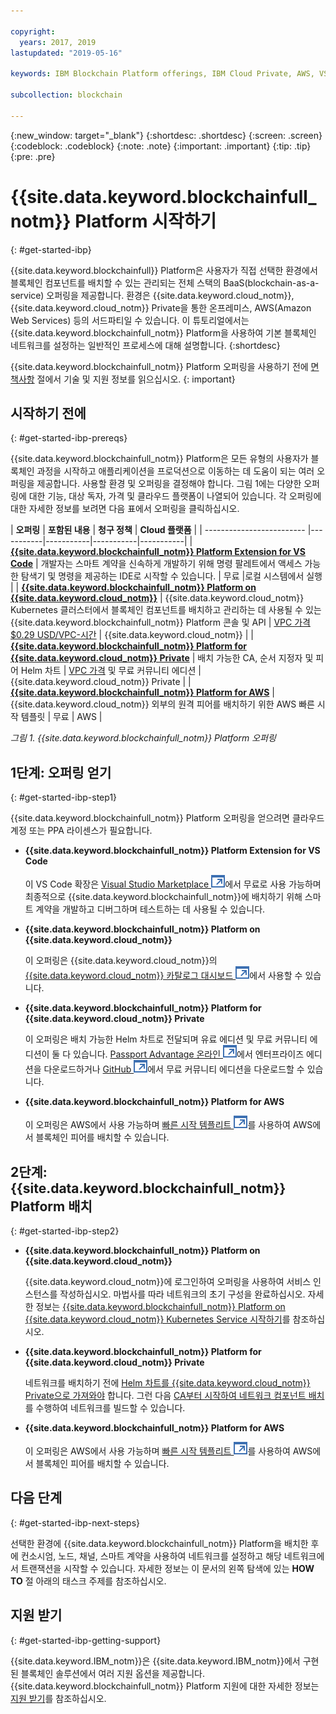 ```yaml
---

copyright:
  years: 2017, 2019
lastupdated: "2019-05-16"

keywords: IBM Blockchain Platform offerings, IBM Cloud Private, AWS, VS code extension, IBM Cloud

subcollection: blockchain

---
```


{:new_window: target="_blank"}
{:shortdesc: .shortdesc}
{:screen: .screen}
{:codeblock: .codeblock}
{:note: .note}
{:important: .important}
{:tip: .tip}
{:pre: .pre}

# {{site.data.keyword.blockchainfull_notm}} Platform 시작하기
{: #get-started-ibp}

{{site.data.keyword.blockchainfull}} Platform은 사용자가
직접 선택한 환경에서 블록체인 컴포넌트를 배치할 수 있는 관리되는 전체 스택의
BaaS(blockchain-as-a-service) 오퍼링을 제공합니다. 환경은
{{site.data.keyword.cloud_notm}}, {{site.data.keyword.cloud_notm}} Private을 통한 온프레미스,
AWS(Amazon Web Services) 등의 서드파티일 수 있습니다. 이 튜토리얼에서는
{{site.data.keyword.blockchainfull_notm}} Platform을 사용하여
기본 블록체인 네트워크를 설정하는 일반적인 프로세스에 대해 설명합니다.
{:shortdesc}

{{site.data.keyword.blockchainfull_notm}} Platform 오퍼링을 사용하기 전에 [면책사항](/docs/services/blockchain/needtoknow.html#disclaimer) 절에서 기술 및 지원 정보를 읽으십시오.
{: important}


## 시작하기 전에
{: #get-started-ibp-prereqs}

{{site.data.keyword.blockchainfull_notm}} Platform은 모든 유형의 사용자가 블록체인 과정을 시작하고 애플리케이션을 프로덕션으로 이동하는 데 도움이 되는 여러 오퍼링을 제공합니다. 사용할 환경 및 오퍼링을 결정해야 합니다. 그림 1에는 다양한 오퍼링에 대한 기능, 대상 독자, 가격 및 클라우드 플랫폼이 나열되어 있습니다. 각 오퍼링에 대한 자세한 정보를 보려면 다음 표에서 오퍼링을 클릭하십시오.

| **오퍼링** | **포함된 내용** | **청구 정책** | **Cloud 플랫폼** |
| ------------------------- |-----------|-----------|-----------|-----------|
| [**{{site.data.keyword.blockchainfull_notm}} Platform Extension for VS Code**](/docs/services/blockchain?topic=blockchain-develop-vscode#develop-vscode) | 개발자는 스마트 계약을 신속하게 개발하기 위해 명령 팔레트에서 액세스 가능한 탐색기 및 명령을 제공하는 IDE로 시작할 수 있습니다. | 무료 |로컬 시스템에서 실행 |
| [**{{site.data.keyword.blockchainfull_notm}} Platform on {{site.data.keyword.cloud_notm}}**](/docs/services/blockchain/howto/ibp-console.html#ibp-console-overview) | {{site.data.keyword.cloud_notm}} Kubernetes 클러스터에서 블록체인 컴포넌트를 배치하고 관리하는 데 사용될 수 있는 {{site.data.keyword.blockchainfull_notm}} Platform 콘솔 및 API | [VPC 가격 $0.29 USD/VPC-시간](/docs/services/blockchain/howto/pricing-saas.html) | {{site.data.keyword.cloud_notm}} |
| [**{{site.data.keyword.blockchainfull_notm}} Platform for {{site.data.keyword.cloud_notm}} Private**](/docs/services/blockchain/ibp-for-icp-about.html#ibp-icp-about) | 배치 가능한 CA, 순서 지정자 및 피어 Helm 차트 | [VPC 가격](/docs/services/blockchain/ibp-for-icp-about.html#ibp-icp-about-pricing) 및 무료 커뮤니티 에디션 | {{site.data.keyword.cloud_notm}} Private |
| [**{{site.data.keyword.blockchainfull_notm}} Platform for AWS**](/docs/services/blockchain/howto/remote_peer.html#remote-peer-aws-about) | {{site.data.keyword.cloud_notm}} 외부의 원격 피어를 배치하기 위한 AWS 빠른 시작 템플릿 | 무료 | AWS |

*그림 1. {{site.data.keyword.blockchainfull_notm}} Platform 오퍼링*


## 1단계: 오퍼링 얻기
{: #get-started-ibp-step1}

{{site.data.keyword.blockchainfull_notm}} Platform 오퍼링을 얻으려면 클라우드 계정 또는 PPA 라이센스가 필요합니다.

* **{{site.data.keyword.blockchainfull_notm}} Platform Extension for VS Code**

  이 VS Code 확장은 [Visual Studio Marketplace ![외부 링크 아이콘](images/external_link.svg "외부 링크 아이콘")](https://marketplace.visualstudio.com/items?itemName=IBMBlockchain.ibm-blockchain-platform "{{site.data.keyword.blockchainfull_notm}} Platform Extension for VS Code")에서 무료로 사용 가능하며 최종적으로 {{site.data.keyword.blockchainfull_notm}}에 배치하기 위해 스마트 계약을 개발하고 디버그하며 테스트하는 데 사용될 수 있습니다.

* **{{site.data.keyword.blockchainfull_notm}} Platform on {{site.data.keyword.cloud_notm}}**

  이 오퍼링은 {{site.data.keyword.cloud_notm}}의 [{{site.data.keyword.cloud_notm}} 카탈로그 대시보드 ![외부 링크 아이콘](images/external_link.svg "외부 링크 아이콘")](https://cloud.ibm.com/catalog "카탈로그")에서 사용할 수 있습니다.

* **{{site.data.keyword.blockchainfull_notm}} Platform for {{site.data.keyword.cloud_notm}} Private**

  이 오퍼링은 배치 가능한 Helm 차트로 전달되며 유료 에디션 및 무료 커뮤니티 에디션이 둘 다 있습니다. [Passport Advantage 온라인 ![외부 링크 아이콘](images/external_link.svg "외부 링크 아이콘")](https://www.ibm.com/software/passportadvantage/pao_customer.html)에서 엔터프라이즈 에디션을 다운로드하거나 [GitHub ![외부 링크 아이콘](images/external_link.svg "외부 링크 아이콘")](https://github.com/IBM/charts/blob/master/repo/stable/ibm-blockchain-platform-dev-1.0.2.tgz)에서 무료 커뮤니티 에디션을 다운로드할 수 있습니다.

* **{{site.data.keyword.blockchainfull_notm}} Platform for AWS**

  이 오퍼링은 AWS에서 사용 가능하며 [빠른 시작 템플리트 ![외부 링크 아이콘](images/external_link.svg "외부 링크 아이콘")](https://aws.amazon.com/quickstart/architecture/ibm-blockchain-platform/)를 사용하여 AWS에서 블록체인 피어를 배치할 수 있습니다.

## 2단계: {{site.data.keyword.blockchainfull_notm}} Platform 배치
{: #get-started-ibp-step2}

* **{{site.data.keyword.blockchainfull_notm}} Platform on {{site.data.keyword.cloud_notm}}**

  {{site.data.keyword.cloud_notm}}에 로그인하여 오퍼링을 사용하여 서비스 인스턴스를 작성하십시오. 마법사를 따라 네트워크의 초기 구성을 완료하십시오. 자세한 정보는 [{{site.data.keyword.blockchainfull_notm}} Platform on {{site.data.keyword.cloud_notm}} Kubernetes Service 시작하기](/docs/services/blockchain/howto/ibp-v2-deploy-iks.html#ibp-v2-deploy-iks)를 참조하십시오.

* **{{site.data.keyword.blockchainfull_notm}} Platform for {{site.data.keyword.cloud_notm}} Private**

  네트워크를 배치하기 전에 [Helm 차트를 {{site.data.keyword.cloud_notm}} Private으로 가져와야](/docs/services/blockchain/howto/helm_install_icp.html#helm-install) 합니다. 그런 다음 [CA부터 시작하여 네트워크 컴포넌트 배치](/docs/services/blockchain/ibp_for_icp_deployment_guide.html#step-three-set-up-your-cas)를 수행하여 네트워크를 빌드할 수 있습니다.

* **{{site.data.keyword.blockchainfull_notm}} Platform for AWS**

  이 오퍼링은 AWS에서 사용 가능하며 [빠른 시작 템플리트 ![외부 링크 아이콘](images/external_link.svg "외부 링크 아이콘")](https://aws.amazon.com/quickstart/architecture/ibm-blockchain-platform/)를 사용하여 AWS에서 블록체인 피어를 배치할 수 있습니다.

## 다음 단계
{: #get-started-ibp-next-steps}

선택한 환경에 {{site.data.keyword.blockchainfull_notm}} Platform을 배치한 후에
컨소시엄, 노드, 채널, 스마트 계약을 사용하여 네트워크를 설정하고 해당 네트워크에서 트랜잭션을 시작할 수 있습니다. 자세한 정보는
이 문서의 왼쪽 탐색에 있는 **HOW TO** 절 아래의 태스크 주제를 참조하십시오.

## 지원 받기
{: #get-started-ibp-getting-support}

{{site.data.keyword.IBM_notm}}은 {{site.data.keyword.IBM_notm}}에서 구현된
블록체인 솔루션에서 여러 지원 옵션을 제공합니다. {{site.data.keyword.blockchainfull_notm}} Platform
지원에 대한 자세한 정보는 [지원 받기](/docs/services/blockchain/ibmblockchain_support.html#blockchain-support)를 참조하십시오.
